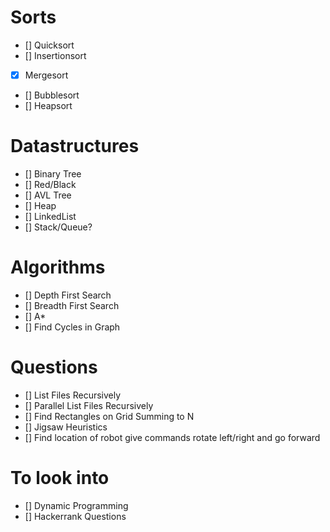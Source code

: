 # Sorts
- [] Quicksort
- [] Insertionsort
- [x] Mergesort
- [] Bubblesort
- [] Heapsort

# Datastructures
- [] Binary Tree
- [] Red/Black
- [] AVL Tree
- [] Heap
- [] LinkedList
- [] Stack/Queue?

# Algorithms
- [] Depth First Search
- [] Breadth First Search
- [] A*
- [] Find Cycles in Graph

# Questions
- [] List Files Recursively
- [] Parallel List Files Recursively 
- [] Find Rectangles on Grid Summing to N
- [] Jigsaw Heuristics
- [] Find location of robot give commands rotate left/right and go forward

# To look into
 - [] Dynamic Programming
 - [] Hackerrank Questions

